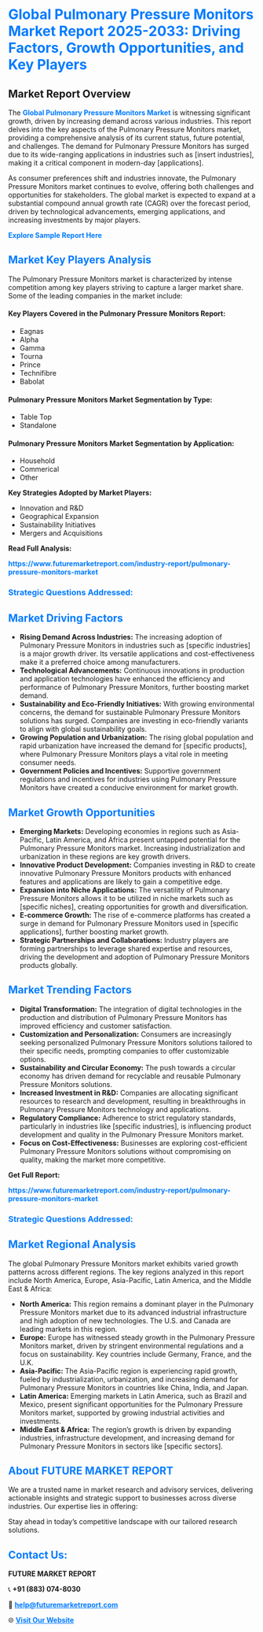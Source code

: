 <h1 style="color: #007BFF;">Global Pulmonary Pressure Monitors Market Report 2025-2033: Driving Factors, Growth Opportunities, and Key Players</h1>

<section id="overview">
<h2>Market Report Overview</h2>
<p>The <a href="https://www.futuremarketreport.com/industry-report/pulmonary-pressure-monitors-market" style="color: #007BFF; text-decoration: none;"><strong>Global Pulmonary Pressure Monitors Market</strong></a> is witnessing significant growth, driven by increasing demand across various industries. This report delves into the key aspects of the Pulmonary Pressure Monitors market, providing a comprehensive analysis of its current status, future potential, and challenges. The demand for Pulmonary Pressure Monitors has surged due to its wide-ranging applications in industries such as [insert industries], making it a critical component in modern-day [applications].</p>
<p>As consumer preferences shift and industries innovate, the Pulmonary Pressure Monitors market continues to evolve, offering both challenges and opportunities for stakeholders. The global market is expected to expand at a substantial compound annual growth rate (CAGR) over the forecast period, driven by technological advancements, emerging applications, and increasing investments by major players.</p>
</section>

<section id="overview">
<p><a href="https://www.futuremarketreport.com/request-sample/reportId=32670" style="color: #007BFF; text-decoration: none;"><strong>Explore Sample Report Here</strong></a></p>
</section>

<section id="key-players">
<h2 style="color: #007BFF;">Market Key Players Analysis</h2>
<p>The Pulmonary Pressure Monitors market is characterized by intense competition among key players striving to capture a larger market share. Some of the leading companies in the market include:</p>
<h4>Key Players Covered in the Pulmonary Pressure Monitors Report:</h4>
<ul><li>Eagnas</li><li>Alpha</li><li>Gamma</li><li>Tourna</li><li>Prince</li><li>Technifibre</li><li>Babolat</li></ul>
<h4>Pulmonary Pressure Monitors Market Segmentation by Type:</h4>
<ul><li>Table Top</li><li>Standalone</li></ul>

<h4>Pulmonary Pressure Monitors Market Segmentation by Application:</h4>
<ul><li>Household</li><li>Commerical</li><li>Other</li></ul>
<p><strong>Key Strategies Adopted by Market Players:</strong></p>
<ul>
<li>Innovation and R&D</li>
<li>Geographical Expansion</li>
<li>Sustainability Initiatives</li>
<li>Mergers and Acquisitions</li>
</ul>
</section>

<section>
<p><strong>Read Full Analysis: </strong></p><a href="https://www.futuremarketreport.com/industry-report/pulmonary-pressure-monitors-market" style="color: #007BFF; text-decoration: none;"><strong>https://www.futuremarketreport.com/industry-report/pulmonary-pressure-monitors-market</strong></a>
<h3 style="color: #007BFF;">Strategic Questions Addressed:</h3>
</section>

<section id="driving-factors">
<h2 style="color: #007BFF;">Market Driving Factors</h2>
<ul>
<li><strong>Rising Demand Across Industries:</strong> The increasing adoption of Pulmonary Pressure Monitors in industries such as [specific industries] is a major growth driver. Its versatile applications and cost-effectiveness make it a preferred choice among manufacturers.</li>
<li><strong>Technological Advancements:</strong> Continuous innovations in production and application technologies have enhanced the efficiency and performance of Pulmonary Pressure Monitors, further boosting market demand.</li>
<li><strong>Sustainability and Eco-Friendly Initiatives:</strong> With growing environmental concerns, the demand for sustainable Pulmonary Pressure Monitors solutions has surged. Companies are investing in eco-friendly variants to align with global sustainability goals.</li>
<li><strong>Growing Population and Urbanization:</strong> The rising global population and rapid urbanization have increased the demand for [specific products], where Pulmonary Pressure Monitors plays a vital role in meeting consumer needs.</li>
<li><strong>Government Policies and Incentives:</strong> Supportive government regulations and incentives for industries using Pulmonary Pressure Monitors have created a conducive environment for market growth.</li>
</ul>
</section>

<section id="growth-opportunities">
<h2 style="color: #007BFF;">Market Growth Opportunities</h2>
<ul>
<li><strong>Emerging Markets:</strong> Developing economies in regions such as Asia-Pacific, Latin America, and Africa present untapped potential for the Pulmonary Pressure Monitors market. Increasing industrialization and urbanization in these regions are key growth drivers.</li>
<li><strong>Innovative Product Development:</strong> Companies investing in R&D to create innovative Pulmonary Pressure Monitors products with enhanced features and applications are likely to gain a competitive edge.</li>
<li><strong>Expansion into Niche Applications:</strong> The versatility of Pulmonary Pressure Monitors allows it to be utilized in niche markets such as [specific niches], creating opportunities for growth and diversification.</li>
<li><strong>E-commerce Growth:</strong> The rise of e-commerce platforms has created a surge in demand for Pulmonary Pressure Monitors used in [specific applications], further boosting market growth.</li>
<li><strong>Strategic Partnerships and Collaborations:</strong> Industry players are forming partnerships to leverage shared expertise and resources, driving the development and adoption of Pulmonary Pressure Monitors products globally.</li>
</ul>
</section>

<section id="trending-factors">
<h2 style="color: #007BFF;">Market Trending Factors</h2>
<ul>
<li><strong>Digital Transformation:</strong> The integration of digital technologies in the production and distribution of Pulmonary Pressure Monitors has improved efficiency and customer satisfaction.</li>
<li><strong>Customization and Personalization:</strong> Consumers are increasingly seeking personalized Pulmonary Pressure Monitors solutions tailored to their specific needs, prompting companies to offer customizable options.</li>
<li><strong>Sustainability and Circular Economy:</strong> The push towards a circular economy has driven demand for recyclable and reusable Pulmonary Pressure Monitors solutions.</li>
<li><strong>Increased Investment in R&D:</strong> Companies are allocating significant resources to research and development, resulting in breakthroughs in Pulmonary Pressure Monitors technology and applications.</li>
<li><strong>Regulatory Compliance:</strong> Adherence to strict regulatory standards, particularly in industries like [specific industries], is influencing product development and quality in the Pulmonary Pressure Monitors market.</li>
<li><strong>Focus on Cost-Effectiveness:</strong> Businesses are exploring cost-efficient Pulmonary Pressure Monitors solutions without compromising on quality, making the market more competitive.</li>
</ul>
</section>

<section>
<p><strong>Get Full Report: </strong></p><a href="https://www.futuremarketreport.com/industry-report/pulmonary-pressure-monitors-market" style="color: #007BFF; text-decoration: none;"><strong>https://www.futuremarketreport.com/industry-report/pulmonary-pressure-monitors-market</strong></a>
<h3 style="color: #007BFF;">Strategic Questions Addressed:</h3>
</section>


<section id="regional-analysis">
<h2 style="color: #007BFF;">Market Regional Analysis</h2>
<p>The global Pulmonary Pressure Monitors market exhibits varied growth patterns across different regions. The key regions analyzed in this report include North America, Europe, Asia-Pacific, Latin America, and the Middle East & Africa:</p>
<ul>
<li><strong>North America:</strong> This region remains a dominant player in the Pulmonary Pressure Monitors market due to its advanced industrial infrastructure and high adoption of new technologies. The U.S. and Canada are leading markets in this region.</li>
<li><strong>Europe:</strong> Europe has witnessed steady growth in the Pulmonary Pressure Monitors market, driven by stringent environmental regulations and a focus on sustainability. Key countries include Germany, France, and the U.K.</li>
<li><strong>Asia-Pacific:</strong> The Asia-Pacific region is experiencing rapid growth, fueled by industrialization, urbanization, and increasing demand for Pulmonary Pressure Monitors in countries like China, India, and Japan.</li>
<li><strong>Latin America:</strong> Emerging markets in Latin America, such as Brazil and Mexico, present significant opportunities for the Pulmonary Pressure Monitors market, supported by growing industrial activities and investments.</li>
<li><strong>Middle East & Africa:</strong> The region’s growth is driven by expanding industries, infrastructure development, and increasing demand for Pulmonary Pressure Monitors in sectors like [specific sectors].</li>
</ul>
</section>

<footer>
<h2 style="color: #007BFF;">About FUTURE MARKET REPORT</h2>
<p>We are a trusted name in market research and advisory services, delivering actionable insights and strategic support to businesses across diverse industries. Our expertise lies in offering:</p>

<p>Stay ahead in today’s competitive landscape with our tailored research solutions.</p>

<h2 style="color: #007BFF;">Contact Us:</h2>
<p><strong>FUTURE MARKET REPORT</strong></p>
<p>📞 <strong>+91 (883) 074-8030</strong></p>
<p>📧 <strong><a href="mailto:help@futuremarketreport.com" style="color: #007BFF;">help@futuremarketreport.com</a></strong></p>
<p>🌐 <strong><a href="https://www.futuremarketreport.com/" style="color: #007BFF;">Visit Our Website</a></strong></p>
</footer>